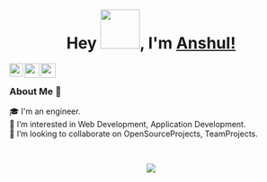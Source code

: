 ##  <h1 align="center"> Hey <img src="https://www.pngmart.com/files/21/Hello-Vector-PNG-Image.png" width="70px">, I'm [Anshul!](https://anshulmalviya1.github.io) </h1>

<a href="https://www.linkedin.com/in/anshul-malviya-b21359201/">
  <img align="left" width="24px" src="https://cdn.jsdelivr.net/npm/simple-icons@v3/icons/linkedin.svg"  />
</a>
<a href="https://www.instagram.com/anshul_king_malviya/">
  <img align="left" width="26px" src="https://cdn.jsdelivr.net/npm/simple-icons@v3/icons/instagram.svg" />
</a>
<a href="mailto:anshulkingmalviya@gmail.com">
  <img align="left" width="26px" src="https://cdn.jsdelivr.net/npm/simple-icons@v3/icons/gmail.svg" />
</a>

<br />

### About Me 🚀
🎓 I'm an engineer. </br>
🌱 I’m interested in Web Development, Application Development. </br>
💞️ I’m looking to collaborate on OpenSourceProjects, TeamProjects. </br>


<br />

<p align="center">
  <img src="https://github-readme-stats-five-lyart.vercel.app/api?username=anshulmalviya1&theme=react&show_icons=true">
</p>

<!--
<p align="center">
  <img src="https://cr-ss-service.azurewebsites.net/api/ScreenShot?widget=summary&username=tusharsadhwani&branding=false&style=--header-bg-color:%2320232a;--bg-color:%2320232a;--border-radius:10px;--badge-bg-color:%232c303a;--badge-text-color:%23fff;--border:1px%20solid%20%23ccc;--border-radius:6px" width=495>
</p>
-->

